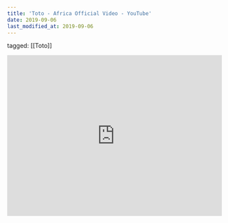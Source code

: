 ```yaml
---
title: 'Toto - Africa Official Video - YouTube'
date: 2019-09-06
last_modified_at: 2019-09-06
---
```

tagged: [[Toto]]
<iframe allow="accelerometer; autoplay; clipboard-write; encrypted-media; gyroscope; picture-in-picture" allowfullscreen="" frameborder="0" height="375" id="youtube_iframe" src="https://www.youtube.com/embed/FTQbiNvZqaY?feature=oembed&amp;enablejsapi=1&amp;origin=https://safe.txmblr.com&amp;wmode=opaque" width="500"></iframe>